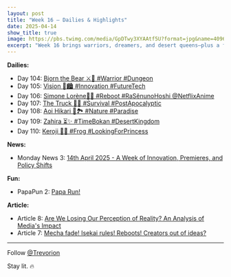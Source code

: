 ```yaml
---
layout: post
title: "Week 16 – Dailies & Highlights"
date: 2025-04-14
show_title: true
image: https://pbs.twimg.com/media/GpDTwy3XYAAtf5U?format=jpg&name=4096x4096
excerpt: "Week 16 brings warriors, dreamers, and desert queens—plus a frog on a quest. News covers innovation and the media's grip on reality, while articles tackle anime trends. Follow @Trevorion for daily drops and deep dives. 🔥"
---
```



**Dailies:**
- Day 104: [Bjorn the Bear ⚔️💪 #Warrior #Dungeon](https://x.com/Trevorion/status/1911822928129253856)
- Day 105: [Vision 🌃🏙️ #Innovation #FutureTech](https://x.com/Trevorion/status/1912158839580897336)
- Day 106: [Simone Lorène🤺🌷 #Reboot #RaSênunoHoshi @NetflixAnime](https://x.com/Trevorion/status/1912426040254668818)
- Day 107: [The Truck 🚛🌆 #Survival #PostApocalyptic](https://x.com/Trevorion/status/1912913106814066949)
- Day 108: [Aoi Hikari 💙🏞️ #Nature #Paradise](https://x.com/Trevorion/status/1913270762380677209)
- Day 109: [Zahira ⏳✨ #TimeBokan #DesertKingdom](https://x.com/Trevorion/status/1913675481863590036)
- Day 110: [Keroji 🐸👸 #Frog #LookingForPrincess](https://x.com/Trevorion/status/1913900007725400249)

**News:**  
- Monday News 3: [14th April 2025 - A Week of Innovation, Premieres, and Policy Shifts](https://x.com/Trevorion/status/1911709402207326220)

**Fun:**  
- PapaPun 2: [Papa Run!](https://x.com/Trevorion/status/1916849209413701672/photo/2)

**Article:**  
- Article 8: [Are We Losing Our Perception of Reality? An Analysis of Media's Impact](https://x.com/Trevorion/status/1913178303965306993)
- Article 7: [Mecha fade!  Isekai rules!  Reboots!  Creators out of ideas?](https://x.com/Trevorion/status/1912371605272994199)

---
Follow [@Trevorion](https://x.com/Trevorion)

Stay lit. 🔥

